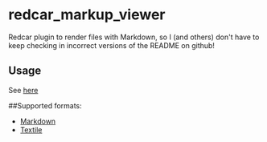 # redcar_markup_viewer
Redcar plugin to render files with Markdown, so I (and others) don't have to keep checking in incorrect versions of the README on github!

## Usage
See [here](http://orangemug.github.com/redcar_markup_viewer)

##Supported formats:

 * [Markdown](http://daringfireball.net/projects/markdown/)
 * [Textile](http://textile.thresholdstate.com/)